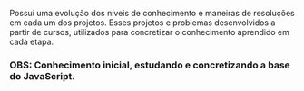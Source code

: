 Possuí uma evolução dos níveis de conhecimento e maneiras de resoluções em cada um dos projetos. 
Esses projetos e problemas desenvolvidos a partir de cursos, utilizados para concretizar o conhecimento aprendido em cada etapa.

### OBS: Conhecimento inicial, estudando e concretizando a base do JavaScript.
